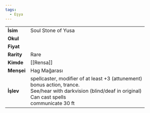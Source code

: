 ```yaml
---  
tags:
  - Eşya  
---  
```

  
|  |  |  
|---|---|  
| **İsim** | Soul Stone of Yusa|  
| **Okul** | |  
| **Fiyat** | |  
| **Rarity** | Rare|  
| **Kimde** | [[Rensa]]|  
| **Menşei** | Hag Mağarası|  
| **İşlev** | spellcaster, modifier of at least +3 (attunement)<br>bonus action, trance.<br>See/hear with darkvision (blind/deaf in original)<br>Can cast spells<br>communicate 30 ft|  
